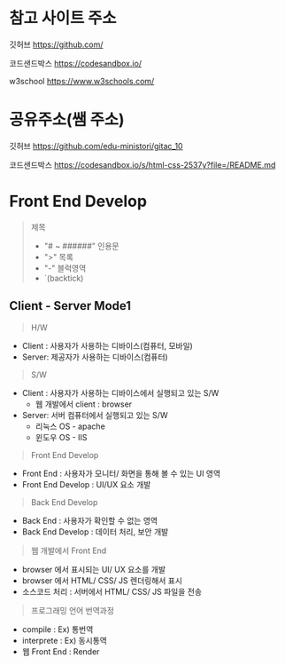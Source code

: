 # 참고 사이트 주소

깃허브
https://github.com/

코드샌드박스
https://codesandbox.io/

w3school
https://www.w3schools.com/

# 공유주소(쌤 주소)

깃허브
https://github.com/edu-ministori/gitac_10

코드샌드박스
https://codesandbox.io/s/html-css-2537y?file=/README.md

# Front End Develop

> 제목
>
> - "# ~ ######"
>   인용문
> - ">"
>   목록
> - "-"
>   블럭영역
> - `(backtick)

## Client - Server Mode1

> H/W

- Client : 사용자가 사용하는 디바이스(컴퓨터, 모바일)
- Server: 제공자가 사용하는 디바이스(컴퓨터)

> S/W

- Client : 사용자가 사용하는 디바이스에서 실행되고 있는 S/W
  - 웹 개발에서 client : browser
- Server: 서버 컴퓨터에서 실행되고 있는 S/W
  - 리눅스 OS - apache
  - 윈도우 OS - IIS

> Front End Develop

- Front End : 사용자가 모니터/ 화면을 통해 볼 수 있는 UI 영역
- Front End Develop : UI/UX 요소 개발

> Back End Develop

- Back End : 사용자가 확인할 수 없는 영역
- Back End Develop : 데이터 처리, 보안 개발

> 웹 개발에서 Front End

- browser 에서 표시되는 UI/ UX 요소를 개발
- browser 에서 HTML/ CSS/ JS 렌더링해서 표시
- 소스코드 처리 : 서버에서 HTML/ CSS/ JS 파일을 전송

> 프로그래밍 언어 번역과정

- compile : Ex) 통번역
- interprete : Ex) 동시통역
- 웹 Front End : Render
